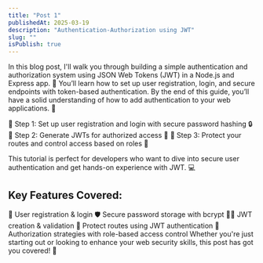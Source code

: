 ```yaml
---
title: "Post 1"
publishedAt: 2025-03-19
description: "Authentication-Authorization using JWT"
slug: ""
isPublish: true
---
```


 In this blog post, I'll walk you through building a simple authentication and authorization system using JSON Web Tokens (JWT) in a Node.js and Express app. 🎉 You’ll learn how to set up user registration, login, and secure endpoints with token-based authentication. By the end of this guide, you’ll have a solid understanding of how to add authentication to your web applications. 🔑

🔹 Step 1: Set up user registration and login with secure password hashing 🔒
🔹 Step 2: Generate JWTs for authorized access 💼
🔹 Step 3: Protect your routes and control access based on roles 👥

This tutorial is perfect for developers who want to dive into secure user authentication and get hands-on experience with JWT. 💻

## Key Features Covered:

🔐 User registration & login
🛡️ Secure password storage with bcrypt
🧑‍💻 JWT creation & validation
🚧 Protect routes using JWT authentication
🎯 Authorization strategies with role-based access control
Whether you're just starting out or looking to enhance your web security skills, this post has got you covered! 🌟